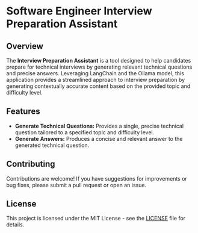 
# Software Engineer Interview Preparation Assistant

## Overview

The **Interview Preparation Assistant** is a tool designed to help candidates prepare for technical interviews by generating relevant technical questions and precise answers. Leveraging LangChain and the Ollama model, this application provides a streamlined approach to interview preparation by generating contextually accurate content based on the provided topic and difficulty level.

## Features

- **Generate Technical Questions:** Provides a single, precise technical question tailored to a specified topic and difficulty level.
- **Generate Answers:** Produces a concise and relevant answer to the generated technical question.

## Contributing

Contributions are welcome! If you have suggestions for improvements or bug fixes, please submit a pull request or open an issue.

## License

This project is licensed under the MIT License - see the [LICENSE](LICENSE) file for details.

